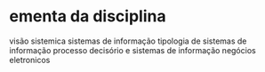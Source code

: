 # ementa da disciplina

visão sistemica
sistemas de informação
tipologia de sistemas de informação
processo decisório e sistemas de informação
negócios eletronicos

<conteudo>
